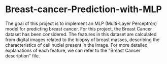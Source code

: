 # Breast-cancer-Prediction-with-MLP
The goal of this project is to implement an MLP (Multi-Layer Perceptron) model for predicting breast cancer.
For this project, the Breast Cancer dataset has been considered.
The features in this dataset are calculated from digital images related to the biopsy of breast masses,
describing the characteristics of cell nuclei present in the image. For more detailed explanations of each feature,
we can refer to the "Breast Cancer description" file.
